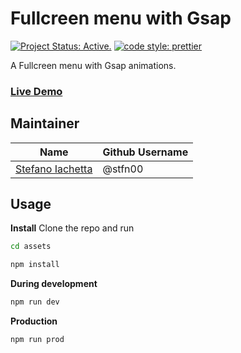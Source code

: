 
# Fullcreen menu with Gsap

[![Project Status: Active.](https://www.repostatus.org/badges/latest/active.svg)](https://www.repostatus.org/#active)  [![code style: prettier](https://img.shields.io/badge/code_style-prettier-ff69b4.svg?style=flat-square)](https://github.com/prettier/prettier)

A Fullcreen menu with Gsap animations.

### [Live Demo](https://stfn00.github.io/gsap-menu-fullscreen/)



## Maintainer

| Name                                          | Github Username |
| --------------------------------------------- | --------------- |
| [Stefano Iachetta](https://www.stfn-dev.com/) | @stfn00         |



## Usage

**Install**
Clone the repo and run
```bash
cd assets
```
```bash
npm install
```

**During development**
```bash
npm run dev
```

**Production**
```bash
npm run prod
```
